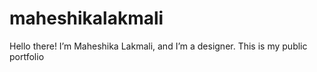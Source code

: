 maheshikalakmali
================

Hello there!  I’m Maheshika Lakmali, and I’m a designer.  This is my public portfolio 
